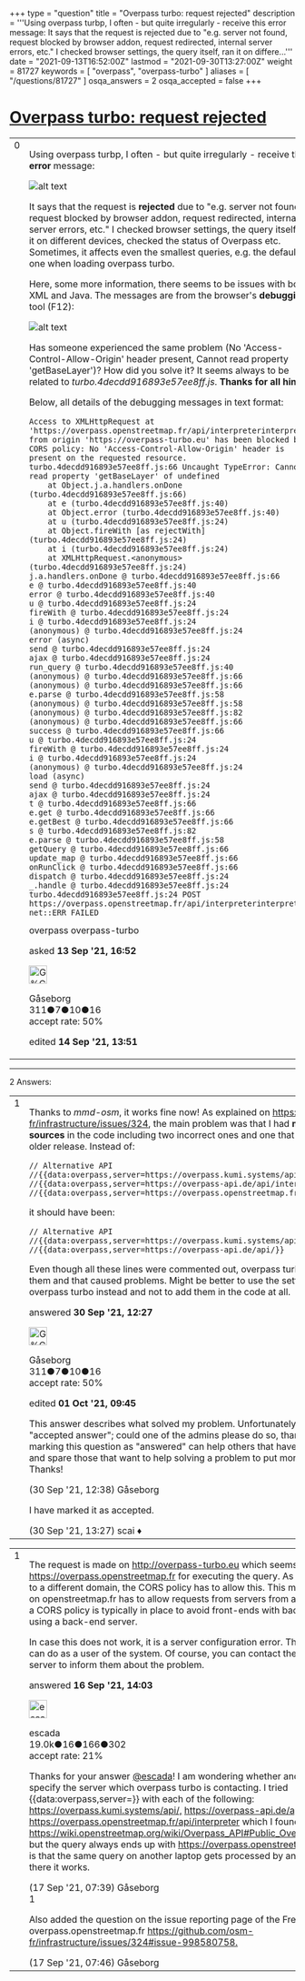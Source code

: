 +++
type = "question"
title = "Overpass turbo: request rejected"
description = '''Using overpass turbp, I often - but quite irregularly - receive this error message:  It says that the request is rejected due to &quot;e.g. server not found, request blocked by browser addon, request redirected, internal server errors, etc.&quot; I checked browser settings, the query itself, ran it on differe...'''
date = "2021-09-13T16:52:00Z"
lastmod = "2021-09-30T13:27:00Z"
weight = 81727
keywords = [ "overpass", "overpass-turbo" ]
aliases = [ "/questions/81727" ]
osqa_answers = 2
osqa_accepted = false
+++

<div class="headNormal">

# [Overpass turbo: request rejected](/questions/81727/overpass-turbo-request-rejected)

</div>

<div id="main-body">

<div id="askform">

<table id="question-table" style="width:100%;">
<colgroup>
<col style="width: 50%" />
<col style="width: 50%" />
</colgroup>
<tbody>
<tr>
<td style="width: 30px; vertical-align: top"><div class="vote-buttons">
<span id="post-81727-upvote" class="ajax-command post-vote up" rel="nofollow" title="I like this post (click again to cancel)"> </span>
<div id="post-81727-score" class="post-score" title="current number of votes">
0
</div>
<span id="post-81727-downvote" class="ajax-command post-vote down" rel="nofollow" title="I dont like this post (click again to cancel)"> </span> <span id="favorite-mark" class="ajax-command favorite-mark" rel="nofollow" title="mark/unmark this question as favorite (click again to cancel)"> </span>
<div id="favorite-count" class="favorite-count">
&#10;</div>
</div></td>
<td><div id="item-right">
<div class="question-body">
<p>Using overpass turbp, I often - but quite irregularly - receive this <strong>error</strong> message:</p>
<p><img src="https://help.openstreetmap.org/upfiles/err.jpg" alt="alt text" /></p>
<p>It says that the request is <strong>rejected</strong> due to "e.g. server not found, request blocked by browser addon, request redirected, internal server errors, etc." I checked browser settings, the query itself, ran it on different devices, checked the status of Overpass etc. Sometimes, it affects even the smallest queries, e.g. the default one when loading overpass turbo.</p>
<p>Here, some more information, there seems to be issues with both XML and Java. The messages are from the browser's <strong>debugging</strong> tool (F12):</p>
<p><img src="https://help.openstreetmap.org/upfiles/err2.jpg" alt="alt text" /></p>
<p>Has someone experienced the same problem (No 'Access-Control-Allow-Origin' header present, Cannot read property 'getBaseLayer')? How did you solve it? It seems always to be related to <em>turbo.4decdd916893e57ee8ff.js</em>. <strong>Thanks for all hints!</strong></p>
<p>Below, all details of the debugging messages in text format:</p>
<pre><code>Access to XMLHttpRequest at &#39;https://overpass.openstreetmap.fr/api/interpreterinterpreter&#39; from origin &#39;https://overpass-turbo.eu&#39; has been blocked by CORS policy: No &#39;Access-Control-Allow-Origin&#39; header is present on the requested resource.
turbo.4decdd916893e57ee8ff.js:66 Uncaught TypeError: Cannot read property &#39;getBaseLayer&#39; of undefined
    at Object.j.a.handlers.onDone (turbo.4decdd916893e57ee8ff.js:66)
    at e (turbo.4decdd916893e57ee8ff.js:40)
    at Object.error (turbo.4decdd916893e57ee8ff.js:40)
    at u (turbo.4decdd916893e57ee8ff.js:24)
    at Object.fireWith [as rejectWith] (turbo.4decdd916893e57ee8ff.js:24)
    at i (turbo.4decdd916893e57ee8ff.js:24)
    at XMLHttpRequest.&lt;anonymous&gt; (turbo.4decdd916893e57ee8ff.js:24)
j.a.handlers.onDone @ turbo.4decdd916893e57ee8ff.js:66
e @ turbo.4decdd916893e57ee8ff.js:40
error @ turbo.4decdd916893e57ee8ff.js:40
u @ turbo.4decdd916893e57ee8ff.js:24
fireWith @ turbo.4decdd916893e57ee8ff.js:24
i @ turbo.4decdd916893e57ee8ff.js:24
(anonymous) @ turbo.4decdd916893e57ee8ff.js:24
error (async)
send @ turbo.4decdd916893e57ee8ff.js:24
ajax @ turbo.4decdd916893e57ee8ff.js:24
run_query @ turbo.4decdd916893e57ee8ff.js:40
(anonymous) @ turbo.4decdd916893e57ee8ff.js:66
(anonymous) @ turbo.4decdd916893e57ee8ff.js:66
e.parse @ turbo.4decdd916893e57ee8ff.js:58
(anonymous) @ turbo.4decdd916893e57ee8ff.js:58
(anonymous) @ turbo.4decdd916893e57ee8ff.js:82
(anonymous) @ turbo.4decdd916893e57ee8ff.js:66
success @ turbo.4decdd916893e57ee8ff.js:66
u @ turbo.4decdd916893e57ee8ff.js:24
fireWith @ turbo.4decdd916893e57ee8ff.js:24
i @ turbo.4decdd916893e57ee8ff.js:24
(anonymous) @ turbo.4decdd916893e57ee8ff.js:24
load (async)
send @ turbo.4decdd916893e57ee8ff.js:24
ajax @ turbo.4decdd916893e57ee8ff.js:24
t @ turbo.4decdd916893e57ee8ff.js:66
e.get @ turbo.4decdd916893e57ee8ff.js:66
e.getBest @ turbo.4decdd916893e57ee8ff.js:66
s @ turbo.4decdd916893e57ee8ff.js:82
e.parse @ turbo.4decdd916893e57ee8ff.js:58
getQuery @ turbo.4decdd916893e57ee8ff.js:66
update_map @ turbo.4decdd916893e57ee8ff.js:66
onRunClick @ turbo.4decdd916893e57ee8ff.js:66
dispatch @ turbo.4decdd916893e57ee8ff.js:24
_.handle @ turbo.4decdd916893e57ee8ff.js:24
turbo.4decdd916893e57ee8ff.js:24 POST https://overpass.openstreetmap.fr/api/interpreterinterpreter net::ERR_FAILED</code></pre>
</div>
<div id="question-tags" class="tags-container tags">
<span class="post-tag tag-link-overpass" rel="tag" title="see questions tagged &#39;overpass&#39;">overpass</span> <span class="post-tag tag-link-overpass-turbo" rel="tag" title="see questions tagged &#39;overpass-turbo&#39;">overpass-turbo</span>
</div>
<div id="question-controls" class="post-controls">
&#10;</div>
<div class="post-update-info-container">
<div class="post-update-info post-update-info-user">
<p>asked <strong>13 Sep '21, 16:52</strong></p>
<img src="https://secure.gravatar.com/avatar/ffb12f7c2548687764b2de9e4562d2d9?s=32&amp;d=identicon&amp;r=g" class="gravatar" width="32" height="32" alt="G%C3%A5seborg&#39;s gravatar image" />
<p><span>Gåseborg</span><br />
<span class="score" title="311 reputation points">311</span><span title="7 badges"><span class="badge1">●</span><span class="badgecount">7</span></span><span title="10 badges"><span class="silver">●</span><span class="badgecount">10</span></span><span title="16 badges"><span class="bronze">●</span><span class="badgecount">16</span></span><br />
<span class="accept_rate" title="Rate of the user&#39;s accepted answers">accept rate:</span> <span title="Gåseborg has 4 accepted answers">50%</span></p>
</img>
</div>
<div class="post-update-info post-update-info-edited">
<p><span> edited <strong>14 Sep '21, 13:51</strong> </span></p>
</div>
</div>
<div id="comments-container-81727" class="comments-container">
&#10;</div>
<div id="comment-tools-81727" class="comment-tools">
&#10;</div>
<div class="clear">
&#10;</div>
<div id="comment-81727-form-container" class="comment-form-container">
&#10;</div>
<div class="clear">
&#10;</div>
</div></td>
</tr>
</tbody>
</table>

------------------------------------------------------------------------

<div class="tabBar">

<span id="sort-top"></span>

<div class="headQuestions">

2 Answers:

</div>

</div>

<span id="82004"></span>

<div id="answer-container-82004" class="answer accepted-answer answered-by-owner">

<table style="width:100%;">
<colgroup>
<col style="width: 50%" />
<col style="width: 50%" />
</colgroup>
<tbody>
<tr>
<td style="width: 30px; vertical-align: top"><div class="vote-buttons">
<span id="post-82004-upvote" class="ajax-command post-vote up" rel="nofollow" title="I like this post (click again to cancel)"> </span>
<div id="post-82004-score" class="post-score" title="current number of votes">
1
</div>
<span id="post-82004-downvote" class="ajax-command post-vote down" rel="nofollow" title="I dont like this post (click again to cancel)"> </span> <span class="accept-answer on" rel="nofollow" title="scai has selected this answer as the correct answer"> </span>
</div></td>
<td><div class="item-right">
<div class="answer-body">
<p>Thanks to <em>mmd-osm</em>, it works fine now! As explained on <a href="https://github.com/osm-fr/infrastructure/issues/324">https://github.com/osm-fr/infrastructure/issues/324</a>, the main problem was that I had <strong>multiple data sources</strong> in the code including two incorrect ones and one that is running on an older release. Instead of:</p>
<pre><code>// Alternative API
//{{data:overpass,server=https://overpass.kumi.systems/api/}}
//{{data:overpass,server=https://overpass-api.de/api/interpreter}}
//{{data:overpass,server=https://overpass.openstreetmap.fr/api/interpreter}}</code></pre>
<p>it should have been:</p>
<pre><code>// Alternative API
//{{data:overpass,server=https://overpass.kumi.systems/api/}}
//{{data:overpass,server=https://overpass-api.de/api/}}</code></pre>
<p>Even though all these lines were commented out, overpass turbo still works with them and that caused problems. Might be better to use the settings menu of overpass turbo instead and not to add them in the code at all.</p>
</div>
<div class="answer-controls post-controls">
&#10;</div>
<div class="post-update-info-container">
<div class="post-update-info post-update-info-user">
<p>answered <strong>30 Sep '21, 12:27</strong></p>
<img src="https://secure.gravatar.com/avatar/ffb12f7c2548687764b2de9e4562d2d9?s=32&amp;d=identicon&amp;r=g" class="gravatar" width="32" height="32" alt="G%C3%A5seborg&#39;s gravatar image" />
<p><span>Gåseborg</span><br />
<span class="score" title="311 reputation points">311</span><span title="7 badges"><span class="badge1">●</span><span class="badgecount">7</span></span><span title="10 badges"><span class="silver">●</span><span class="badgecount">10</span></span><span title="16 badges"><span class="bronze">●</span><span class="badgecount">16</span></span><br />
<span class="accept_rate" title="Rate of the user&#39;s accepted answers">accept rate:</span> <span title="Gåseborg has 4 accepted answers">50%</span></p>
</img>
</div>
<div class="post-update-info post-update-info-edited">
<p><span> edited <strong>01 Oct '21, 09:45</strong> </span></p>
</div>
</div>
<div id="comments-container-82004" class="comments-container">
<span id="82005"></span>
<div id="comment-82005" class="comment">
<div id="post-82005-score" class="comment-score">
&#10;</div>
<div class="comment-text">
<p>This answer describes what solved my problem. Unfortunately, I cannot mark it as "accepted answer"; could one of the admins please do so, thanks! I hope that marking this question as "answered" can help others that have the same problem and spare those that want to help solving a problem to put more time on this one. Thanks!</p>
</div>
<div id="comment-82005-info" class="comment-info">
<span class="comment-age">(30 Sep '21, 12:38)</span> <span class="comment-user userinfo">Gåseborg</span>
</div>
</div>
<span id="82010"></span>
<div id="comment-82010" class="comment">
<div id="post-82010-score" class="comment-score">
&#10;</div>
<div class="comment-text">
<p>I have marked it as accepted.</p>
</div>
<div id="comment-82010-info" class="comment-info">
<span class="comment-age">(30 Sep '21, 13:27)</span> <span class="comment-user userinfo">scai ♦</span>
</div>
</div>
</div>
<div id="comment-tools-82004" class="comment-tools">
&#10;</div>
<div class="clear">
&#10;</div>
<div id="comment-82004-form-container" class="comment-form-container">
&#10;</div>
<div class="clear">
&#10;</div>
</div></td>
</tr>
</tbody>
</table>

</div>

<span id="81779"></span>

<div id="answer-container-81779" class="answer">

<table style="width:100%;">
<colgroup>
<col style="width: 50%" />
<col style="width: 50%" />
</colgroup>
<tbody>
<tr>
<td style="width: 30px; vertical-align: top"><div class="vote-buttons">
<span id="post-81779-upvote" class="ajax-command post-vote up" rel="nofollow" title="I like this post (click again to cancel)"> </span>
<div id="post-81779-score" class="post-score" title="current number of votes">
1
</div>
<span id="post-81779-downvote" class="ajax-command post-vote down" rel="nofollow" title="I dont like this post (click again to cancel)"> </span>
</div></td>
<td><div class="item-right">
<div class="answer-body">
<p>The request is made on <a href="http://overpass-turbo.eu">http://overpass-turbo.eu</a> which seems to contact <a href="https://overpass.openstreetmap.fr">https://overpass.openstreetmap.fr</a> for executing the query. As both servers belong to a different domain, the CORS policy has to allow this. This means that the server on openstreetmap.fr has to allow requests from servers from another domain. Such a CORS policy is typically in place to avoid front-ends with bad intentions from using a back-end server.</p>
<p>In case this does not work, it is a server configuration error. There is nothing you can do as a user of the system. Of course, you can contact the maintainers of that server to inform them about the problem.</p>
</div>
<div class="answer-controls post-controls">
&#10;</div>
<div class="post-update-info-container">
<div class="post-update-info post-update-info-user">
<p>answered <strong>16 Sep '21, 14:03</strong></p>
<img src="https://secure.gravatar.com/avatar/813a136afe7d4c95fd5bccdd78705e0e?s=32&amp;d=identicon&amp;r=g" class="gravatar" width="32" height="32" alt="escada&#39;s gravatar image" />
<p><span>escada</span><br />
<span class="score" title="19043 reputation points"><span>19.0k</span></span><span title="16 badges"><span class="badge1">●</span><span class="badgecount">16</span></span><span title="166 badges"><span class="silver">●</span><span class="badgecount">166</span></span><span title="302 badges"><span class="bronze">●</span><span class="badgecount">302</span></span><br />
<span class="accept_rate" title="Rate of the user&#39;s accepted answers">accept rate:</span> <span title="escada has 97 accepted answers">21%</span></p>
</div>
</div>
<div id="comments-container-81779" class="comments-container">
<span id="81787"></span>
<div id="comment-81787" class="comment">
<div id="post-81787-score" class="comment-score">
&#10;</div>
<div class="comment-text">
<p>Thanks for your answer <a href="https://help.openstreetmap.org/users/5390/escada"></a><a href="https://help.openstreetmap.org/users/5390/escada">@escada</a>! I am wondering whether and how one can specify the server which overpass turbo is contacting. I tried {{data:overpass,server=}} with each of the following: <a href="https://overpass.kumi.systems/api/,">https://overpass.kumi.systems/api/,</a> <a href="https://overpass-api.de/api/interpreter,">https://overpass-api.de/api/interpreter,</a> <a href="https://overpass.openstreetmap.fr/api/interpreter">https://overpass.openstreetmap.fr/api/interpreter</a> which I found on <a href="https://wiki.openstreetmap.org/wiki/Overpass_API#Public_Overpass_API_instances,">https://wiki.openstreetmap.org/wiki/Overpass_API#Public_Overpass_API_instances,</a> but the query always ends up with <a href="https://overpass.openstreetmap.fr/.">https://overpass.openstreetmap.fr/.</a> Funny thing is that the same query on another laptop gets processed by another server and there it works.</p>
</div>
<div id="comment-81787-info" class="comment-info">
<span class="comment-age">(17 Sep '21, 07:39)</span> <span class="comment-user userinfo">Gåseborg</span>
</div>
</div>
<span id="81788"></span>
<div id="comment-81788" class="comment">
<div id="post-81788-score" class="comment-score">
1
</div>
<div class="comment-text">
<p>Also added the question on the issue reporting page of the French OSM team: overpass.openstreetmap.fr <a href="https://github.com/osm-fr/infrastructure/issues/324#issue-998580758.">https://github.com/osm-fr/infrastructure/issues/324#issue-998580758.</a></p>
</div>
<div id="comment-81788-info" class="comment-info">
<span class="comment-age">(17 Sep '21, 07:46)</span> <span class="comment-user userinfo">Gåseborg</span>
</div>
</div>
</div>
<div id="comment-tools-81779" class="comment-tools">
&#10;</div>
<div class="clear">
&#10;</div>
<div id="comment-81779-form-container" class="comment-form-container">
&#10;</div>
<div class="clear">
&#10;</div>
</div></td>
</tr>
</tbody>
</table>

</div>

<div class="paginator-container-left">

</div>

</div>

</div>

